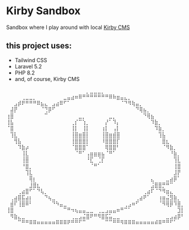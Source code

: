 # Kirby Sandbox
Sandbox where I play around with local [Kirby CMS](https://getkirby.com/docs/guide/quickstart) 

## this project uses:
* Tailwind CSS
* Laravel 5.2
* PHP 8.2
* and, of course, Kirby CMS

⠀⠀⠀⠀⠀⠀⠀⠀⠀⠀⠀⠀⠀⠀⠀⠀⠀⠀⠀⠀⠀⡀⣀⣀⣀⡀⠀⠀⠀⠀⠀⠀⠀⠀⠀⠀⠀⠀⠀⠀⠀⠀⠀⠀⠀⠀⠀
⠀⠀⠀⠀⢀⣀⣀⡀⠀⠀⠀⠀⠀⠀⠀⣀⣤⣴⠶⠿⠛⠛⠛⠛⠛⠛⠛⠿⠷⣶⣤⣄⡀⠀⠀⠀⠀⠀⠀⠀⠀⠀⠀⠀⠀⠀⠀
⠀⠀⣠⡾⠟⠛⠛⠛⠿⣦⣄⠀⣠⣴⠿⠋⠁⠀⠀⠀⠀⠀⠀⠀⠀⠀⠀⠀⠀⠀⠈⠙⠻⢷⣤⡀⠀⠀⠀⠀⠀⠀⠀⠀⠀⠀⠀
⠀⣼⡟⠀⠀⠀⠀⠀⠀⠈⢙⡿⠋⠀⠀⠀⠀⠀⠀⠀⠀⠀⠀⠀⠀⠀⠀⠀⠀⠀⠀⠀⠀⠀⠙⢿⣦⡀⠀⠀⠀⠀⠀⠀⠀⠀⠀
⢰⣿⠀⠀⠀⠀⠀⠀⠀⠀⠉⠀⠀⠀⠀⠀⠀⠀⠀⣀⡀⠀⠀⠀⠀⠀⠀⣀⡀⠀⠀⠀⠀⠀⠀⠀⠙⢿⣦⠀⠀⠀⠀⠀⠀⠀⠀
⢸⣧⠀⠀⠀⠀⠀⠀⠀⠀⠀⠀⠀⠀⠀⠀⠀⢀⡎⠉⢱⡀⠀⠀⠀⠀⡜⠁⠹⡄⠀⠀⠀⠀⠀⠀⠀⠀⠹⣷⡀⠀⠀⠀⠀⠀⠀
⠈⣿⠀⠀⠀⠀⠀⠀⠀⠀⠀⠀⠀⠀⠀⠀⠀⢸⡇⠀⢸⡇⠀⠀⠀⢰⡇⠀⢠⡇⠀⠀⠀⠀⠀⠀⠀⠀⠀⠹⣷⡀⠀⠀⠀⠀⠀
⠀⢹⣇⠀⠀⠀⠀⠀⠀⠀⠀⠀⠀⠀⠀⠀⠀⢸⣿⣶⣿⡇⠀⠀⠀⢸⣿⣶⣾⣿⠀⠀⠀⠀⠀⠀⠀⠀⠀⠀⢹⣧⠀⠀⠀⠀⠀
⠀⠀⢻⣧⠀⠀⠀⠀⠀⠀⠀⠀⠀⠀⠀⠀⠀⢸⣿⣿⣿⡇⠀⠀⠀⠸⣿⣿⣿⡏⠀⠀⠀⠀⠀⠀⠀⠀⠀⠀⠀⣿⣆⠀⠀⠀⠀
⠀⠀⠀⠹⣷⡴⠀⠀⠀⠀⠀⠀⠀⠀⠀⠀⠀⠈⣿⣿⣿⠁⠀⠀⠀⠀⢿⣿⣿⠃⠀⠀⠀⠀⠀⠀⠀⠀⠀⠀⠀⠈⠻⣷⡀⠀⠀
⠀⠀⠀⠀⢸⣇⠀⠀⠀⠀⠀⠀⠀⠀⠀⠀⠀⠀⠈⠛⠁⢠⣶⣶⣶⣦⠈⠛⠁⠀⠀⠀⠀⠀⠀⠀⠀⠀⠀⠀⠀⠀⠀⠘⣷⡀⠀
⠀⠀⠀⠀⢸⣿⠀⠀⠀⠀⠀⠀⠀⠀⠀⠀⠀⠀⠀⠀⠀⠘⣏⠀⢈⡏⠀⠀⠀⠀⠀⠀⠀⠀⠀⠀⠀⠀⠀⠀⠀⠀⠀⠀⢹⣇⠀
⠀⠀⠀⠀⠘⣿⡀⠀⠀⠀⠀⠀⠀⠀⠀⠀⠀⠀⠀⠀⠀⠀⠈⠛⠁⠀⠀⠀⠀⠀⠀⠀⠀⠀⠀⠀⠀⠀⠀⠀⠀⠀⠀⠀⢸⣿⠀
⠀⠀⠀⠀⠀⢹⣇⠀⠀⠀⠀⠀⠀⠀⠀⠀⠀⠀⠀⠀⠀⠀⠀⠀⠀⠀⠀⠀⠀⠀⠀⠀⠀⠀⠀⠀⠀⠀⠀⠀⠀⠀⠀⠀⣸⡟⠀
⠀⠀⠀⠀⠀⠀⢿⡆⠀⠀⠀⠀⠀⠀⠀⠀⠀⠀⠀⠀⠀⠀⠀⠀⠀⠀⠀⠀⠀⠀⠀⠀⠀⠀⠀⠀⠀⠀⣄⠀⠀⠀⣀⣴⡿⠁⠀
⠀⠀⠀⠀⠀⠀⣸⣿⣆⠀⠀⠀⠀⠀⠀⠀⠀⠀⠀⠀⠀⠀⠀⠀⠀⠀⠀⠀⠀⠀⠀⠀⠀⠀⠀⠀⠀⠀⣨⣿⣿⡛⠛⠉⠀⠀⠀
⠀⠀⠀⢀⣴⣿⠋⠁⠙⢧⡀⠀⠀⠀⠀⠀⠀⠀⠀⠀⠀⠀⠀⠀⠀⠀⠀⠀⠀⠀⠀⠀⠀⠀⠀⠀⢀⣴⠏⠈⠙⠻⣶⣄⠀⠀⠀
⠀⢀⣴⣿⣯⣴⡆⠀⠀⠀⠙⢦⣀⠀⠀⠀⠀⠀⠀⠀⠀⠀⠀⠀⠀⠀⠀⠀⠀⠀⠀⠀⠀⠀⢀⣴⠟⠁⠀⠀⢰⣶⣬⣻⣷⡀⠀
⠀⣾⠏⢸⣿⠿⠃⠀⠀⠀⠀⠀⠙⠳⣤⣀⠀⠀⠀⠀⠀⠀⠀⠀⠀⠀⠀⠀⠀⠀⠀⢀⣠⠶⠋⠀⠀⠀⠀⠀⠈⠻⢿⡿⠹⣿⡀
⢸⣿⠀⠀⠀⠀⠀⠀⠀⠀⠀⠀⠀⠀⠀⠉⠛⠲⢦⣤⣤⣀⣀⠀⢀⣀⣠⣤⣤⠶⠛⠉⠁⠀⠀⠀⠀⠀⠀⠀⠀⠀⠀⠀⠀⣹⡇
⠀⠻⣷⣄⣀⠀⠀⠀⠀⠀⠀⠀⠀⠀⠀⠀⠀⢀⣀⣠⣬⣿⠟⠛⠻⣿⣯⣥⣀⣀⠀⠀⠀⠀⠀⠀⠀⠀⠀⠀⠀⠀⣀⣠⣴⡿⠃
⠀⠀⠀⠉⠛⠛⠿⠿⠶⠶⠶⠶⠶⠿⠿⠿⠟⠛⠛⠋⠉⠀⠀⠀⠀⠀⠉⠉⠛⠛⠻⠿⠿⠿⠶⠶⠶⠶⠶⠾⠿⠛⠛⠋⠁⠀⠀
